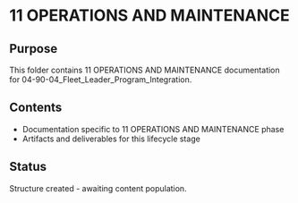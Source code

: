 # 11 OPERATIONS AND MAINTENANCE

## Purpose
This folder contains 11 OPERATIONS AND MAINTENANCE documentation for 04-90-04_Fleet_Leader_Program_Integration.

## Contents
- Documentation specific to 11 OPERATIONS AND MAINTENANCE phase
- Artifacts and deliverables for this lifecycle stage

## Status
Structure created - awaiting content population.
